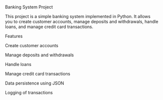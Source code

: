 Banking System Project

This project is a simple banking system implemented in Python. It allows you to create customer accounts, manage deposits and withdrawals, handle loans, and manage credit card transactions.

Features

  Create customer accounts

  Manage deposits and withdrawals

  Handle loans

  Manage credit card transactions

  Data persistence using JSON

  Logging of transactions
  
